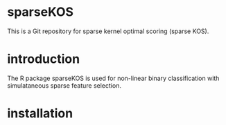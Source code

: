 # sparseKOS
This is a Git repository for sparse kernel optimal scoring (sparse KOS).

# introduction
The R package sparseKOS is used for non-linear binary classification with simulataneous sparse feature selection. 

# installation 
